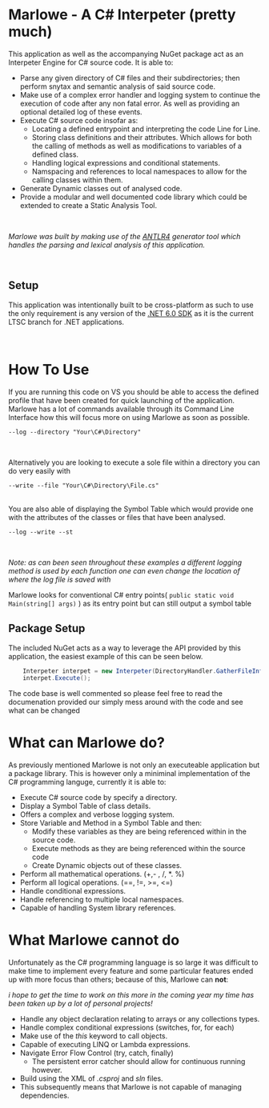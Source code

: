 # Marlowe - A C# Interpeter (pretty much)
This application as well as the accompanying NuGet package act as an Interpeter Engine for C# source code. It is able to:
* Parse any given directory of C# files and their subdirectories; then perform snytax and semantic analysis of said source code.
* Make use of a complex error handler and logging system to continue the execution of code after any non fatal error. As well as providing an optional detailed log of these events.
* Execute C# source code insofar as:
    - Locating a defined entrypoint and interpreting the code Line for Line. 
    - Storing class definitions and their attributes. Which allows for both the calling of methods as well as modifications to variables of a defined class.
    - Handling logical expressions and conditional statements.
    - Namspacing and references to local namespaces to allow for the calling classes within them.
* Generate Dynamic classes out of analysed code.
* Provide a modular and well documented code library which could be extended to create a Static Analysis Tool.

<br>

_Marlowe was built by making use of the *[ANTLR4](https://www.antlr.org/)* generator tool which handles the parsing and lexical analysis of this application._

<br>

## Setup
This application was intentionally built to be cross-platform as such to use the only requirement is any version of the [.NET 6.0 SDK](https://dotnet.microsoft.com/en-us/download/dotnet/6.0) as it is the current LTSC branch for .NET applications.

<br>

# How To Use 
If you are running this code on VS you should be able to access the defined profile that have been created for quick launching of the application. Marlowe has a lot of commands available through its Command Line Interface how this will focus more on using Marlowe as soon as possible.

```cli
--log --directory "Your\C#\Directory"
```
<br>

Alternatively you are looking to execute a sole file within a directory you can do very easily with

```cli
--write --file "Your\C#\Directory\File.cs"
```
<br>
You are also able of displaying the Symbol Table which would provide one with the attributes of the classes or files that have been analysed.

```cli
--log --write --st
```
<br>

_*Note:* as can been seen throughout these examples a different logging method is used by each function one can even change the location of where the log file is saved with_

Marlowe looks for conventional C# entry points( ```public static void Main(string[] args)``` ) as its entry point but can still output a symbol table 

## Package Setup
The included NuGet acts as a way to leverage the API provided by this application, the easiest example of this can be seen below.
```csharp
    Interpeter interpet = new Interpeter(DirectoryHandler.GatherFileInformation("{Directory\To\Your\CSharp\Files), new ConsoleLogger());
    interpet.Execute();
```
The code base is well commented so please feel free to read the documenation provided our simply mess around with the code and see what can be changed

# What can Marlowe do?
As previously mentioned Marlowe is not only an executeable application but a package library. This is however only a miniminal implementation of the C# programming languge, currently it is able to:
* Execute C# source code by specify a directory.
* Display a Symbol Table of class details.
* Offers a complex and verbose logging system.
* Store Variable and Method in a Symbol Table and then:
    - Modify these variables as they are being  referenced within in the source code.
    - Execute methods as they are being referenced within the source code
    - Create Dynamic objects out of these classes.
* Perform all mathematical operations. (+,- , /, *. %)
* Perform all logical operations.     (==, !=, >=, <=)
* Handle conditional expressions.
* Handle referencing to multiple local namespaces.
* Capable of handling System library references.


# What Marlowe cannot do
Unfortunately as the C# programming language is so large it was difficult to make time to implement every feature and some particular features ended up with more focus than others; because of this, Marlowe can **not**:

_i hope to get the time to work on this more in the coming year my time has been taken up by a lot of personal projects!_

* Handle any object declaration relating to arrays or any collections types.
* Handle complex conditional expressions (switches, for, for each) 
* Make use of the *this* keyword to call objects.
* Capable of executing LINQ or Lambda expressions. 
* Navigate Error Flow Control (try, catch, finally)
    - The persistent error catcher should allow for continuous running however.
* Build using the XML of _.csproj_ and _sln_ files.
* This subsequently means that Marlowe is not capable of managing dependencies.
